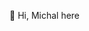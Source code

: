  👋 Hi, Michal here <br>
 <!---
technology 🖥 and geography 🌍 passionate, seamlessly integrating code as a programmer and spatial analysis skills as a GIS analyst. I would love to harness both these to craft intelligent solutions. 🌱🌱🌱
 -->
 <!-- I’m Michal
- 👀 I’m interested in geography, tech, climat and nature  
- 🌱 I’m currently learning python...
- 💞️ I’m looking to collaborate on wild branches connected to IT and geo
- 📫 How to reach me 00mihu(a)gmail
-->

<!---
00mihu/00mihu is a ✨ special ✨ repository because its `README.md` (this file) appears on your GitHub profile.
You can click the Preview link to take a look at your changes.
--->
